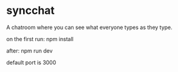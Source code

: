 # syncchat
A chatroom where you can see what everyone types as they type.

on the first run:
  npm install

after:
  npm run dev

default port is 3000

